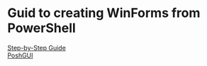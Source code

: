 # Guid to creating WinForms from PowerShell


[Step-by-Step Guide](https://ctrlaltzzz.wordpress.com/2023/05/03/how-to-create-guis-in-powershell/)
<br>
[PoshGUI](https://www.poshgui.com)
<br>
